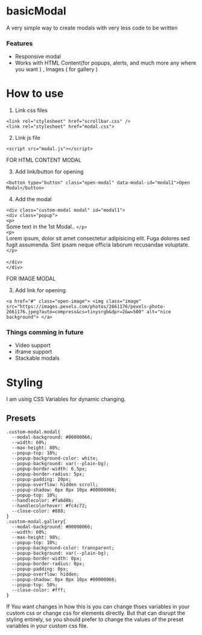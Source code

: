 # basicModal
A very simple way to create modals with very less code to be written

### Features

- Responsive modal
- Works with HTML Content(for popups, alerts, and much more any where you want ) , Images ( for gallery )

# How to use 

1. Link css files

`<link rel="stylesheet" href="scrollbar.css" />`<br>
`<link rel="stylesheet" href="modal.css">`

2. Link js file

`<script src="modal.js"></script>`


FOR HTML CONTENT MODAL

3. Add link/button for opening

`<button type="button" class="open-modal" data-modal-id="modal1">Open Modal</button>`

4. Add the modal

`<div class="custom-modal modal" id="modal1">`<br>
    `<div class="popup">`<br>
        `<p>`<br>
            Some text in the 1st Modal..
        `</p>`<br>
        `<p>`<br>
            Lorem ipsum, dolor sit amet consectetur adipisicing elit. Fuga dolores sed fugit assumenda. Sint ipsam neque officia laborum recusandae voluptate.
        `</p>`<br>        
    `</div>`<br>
`</div>`

FOR IMAGE MODAL

3. Add link for opening

`<a href="#" class="open-image">
    <img class="image" src="https://images.pexels.com/photos/2661176/pexels-photo-2661176.jpeg?auto=compress&cs=tinysrgb&dpr=2&w=500" alt="nice background">
</a>`

### Things comming in future

- Video support
- iframe support
- Stackable modals


# Styling

I am using CSS Variables for dynamic changing.

## Presets

    .custom-modal.modal{
      --modal-background: #00000066;
      --width: 60%;
      --max-height: 80%;
      --popup-top: 10%;
      --popup-background-color: white;
      --popup-background: var(--plain-bg);
      --popup-border-width: 6.5px;
      --popup-border-radius: 5px;
      --popup-padding: 20px;
      --popup-overflow: hidden scroll;
      --popup-shadow: 0px 0px 10px #00000066;
      --popup-top: 10%;
      --handlecolor: #fa6d8b;
      --handlecolorhover: #fc4c72;
      --close-color: #888;
    }
    .custom-modal.gallery{
      --modal-background: #00000066;
      --width: 60%;
      --max-height: 98%;
      --popup-top: 10%;
      --popup-background-color: transparent;
      --popup-background: var(--plain-bg);
      --popup-border-width: 0px;
      --popup-border-radius: 0px;
      --popup-padding: 0px;
      --popup-overflow: hidden;
      --popup-shadow: 0px 0px 10px #00000066;
      --popup-top: 50%;
      --close-color: #fff;
    }
    
   If You want changes in how this is you can change thses variables in your custom css or change css for elements directly. But that can disrupt the styling entirely, so you should prefer to change the values of the preset variables in your custom css file.
